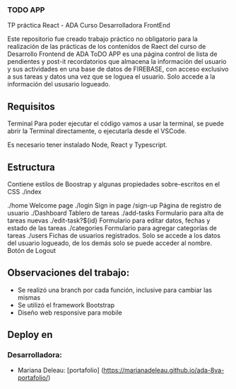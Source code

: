 ### TODO APP

TP práctica React - ADA Curso Desarrolladora FrontEnd

Este repositorio fue creado trabajo práctico no obligatorio para la realización de las prácticas de los contenidos de Raect del curso de Desarrollo Frontend de ADA
ToDO APP es una página control de lista de pendientes y post-it recordatorios que almacena la información del usuario y sus actividades en una base de datos de FIREBASE, con acceso exclusivo a sus tareas y datos una vez que se loguea el usuario. Solo accede a la información del ususario logueado. 


## Requisitos
Terminal
Para poder ejecutar el código vamos a usar la terminal, se puede abrir la Terminal directamente, o ejecutarla desde el VSCode. 

Es necesario tener instalado Node, React y Typescript.


## Estructura
Contiene estilos de Boostrap y algunas propiedades sobre-escritos en el CSS ./index

./home
Welcome page
./login
Sign in page
/sign-up
Página de registro de usuario
./Dashboard
Tablero de tareas
./add-tasks
Formulario para alta de tareas nuevas
./edit-task?${id}
Formulario para editar datos, fechas y estado de las tareas
./categories
Formulario para agregar categorías de tareas
./users
Fichas de usuarios registrados. Solo se accede a los datos del usuario logueado, de los demás solo se puede acceder al nombre. 
Botón de Logout


## Observaciones del trabajo:

- Se realizó una branch por cada función, inclusive para cambiar las mismas 
- Se utilizó el framework Bootstrap
- Diseño web responsive para mobile 


## Deploy en 

### Desarrolladora: 
- Mariana Deleau: [portafolio] (https://marianadeleau.github.io/ada-8va-portafolio/)